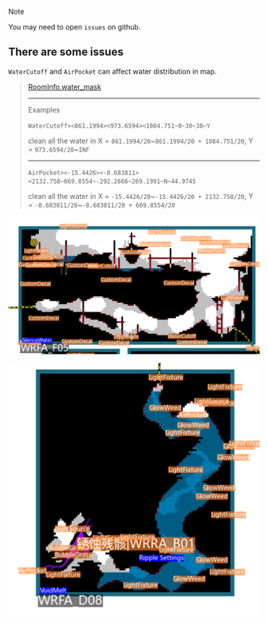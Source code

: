 > [!NOTE]
>
> You may need to open `issues` on github.

## There are some issues

`WaterCutoff` and `AirPocket` can affect water distribution in map.

> [RoomInfo.water_mask](https://github.com/IceTiki/rainworld_zhiqiong/blob/4976472a4673fe371930a0b8bfc7da705ef9d8f6/assets.py#L793)
>
> ---
>
> Examples
>
> `WaterCutoff><861.1994><973.6594><1084.751~0~30~30~Y`
>
> clean all the water in X = `861.1994/20`~`861.1994/20 + 1084.751/20`, Y = `973.6594/20`~`INF`
>
> ---
>
> `AirPocket><-15.4426><-8.683811><2132.758~669.8554~-292.2666~269.1991~N~44.9745`
>
> clean all the water in X = `-15.4426/20`~`-15.4426/20 + 2132.758/20`, Y = `-8.683811/20`~`-8.683811/20 + 669.8554/20`

![image-20250422215639202](./README.assets/image-20250422215639202.png)

![image-20250422215845273](./README.assets/image-20250422215845273.png)
